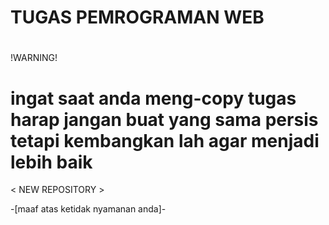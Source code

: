 # TUGAS PEMROGRAMAN WEB

# 
!WARNING!
# ingat saat anda meng-copy tugas harap jangan buat yang sama persis tetapi kembangkan lah agar menjadi lebih baik 

< NEW REPOSITORY >

-[maaf atas ketidak nyamanan anda]- 
